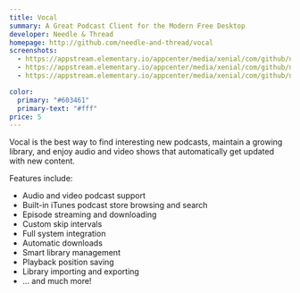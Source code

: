 ```yaml
---
title: Vocal
summary: A Great Podcast Client for the Modern Free Desktop
developer: Needle & Thread
homepage: http://github.com/needle-and-thread/vocal
screenshots:
  - https://appstream.elementary.io/appcenter/media/xenial/com/github/needle-and-thread.vocal.desktop/12C80C93A80FD0203660048A281A8C32/screenshots/image-1_orig.png
  - https://appstream.elementary.io/appcenter/media/xenial/com/github/needle-and-thread.vocal.desktop/12C80C93A80FD0203660048A281A8C32/screenshots/image-2_orig.png
  - https://appstream.elementary.io/appcenter/media/xenial/com/github/needle-and-thread.vocal.desktop/12C80C93A80FD0203660048A281A8C32/screenshots/image-3_orig.png

color:
  primary: "#603461"
  primary-text: "#fff"
price: 5
---
```


<p>Vocal is the best way to find interesting new podcasts, maintain a growing library,
      and enjoy audio and video shows that automatically get updated with new content.</p>
<p>Features include:</p>
<ul>
  <li>Audio and video podcast support</li>
  <li>Built-in iTunes podcast store browsing and search</li>
  <li>Episode streaming and downloading</li>
  <li>Custom skip intervals</li>
  <li>Full system integration</li>
  <li>Automatic downloads</li>
  <li>Smart library management</li>
  <li>Playback position saving</li>
  <li>Library importing and exporting</li>
  <li>... and much more!</li>
</ul>